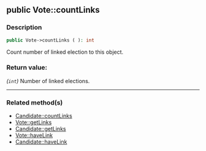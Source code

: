 ## public Vote::countLinks

### Description    

```php
public Vote->countLinks ( ): int
```

Count number of linked election to this object.
    

### Return value:   

*(```int```)* Number of linked elections.


---------------------------------------

### Related method(s)      

* [Candidate::countLinks](../Candidate%20Class/public%20Candidate--countLinks.md)    
* [Vote::getLinks](../Vote%20Class/public%20Vote--getLinks.md)    
* [Candidate::getLinks](../Candidate%20Class/public%20Candidate--getLinks.md)    
* [Vote::haveLink](../Vote%20Class/public%20Vote--haveLink.md)    
* [Candidate::haveLink](../Candidate%20Class/public%20Candidate--haveLink.md)    
